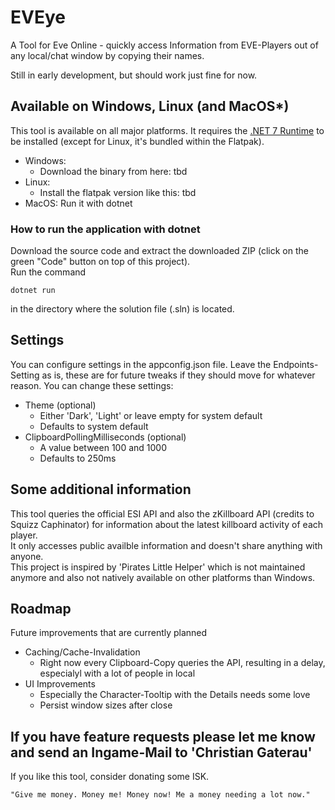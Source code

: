 # EVEye
A Tool for Eve Online - quickly access Information from EVE-Players out of any local/chat window by copying their names.

Still in early development, but should work just fine for now.

## Available on Windows, Linux (and MacOS*)
This tool is available on all major platforms.
It requires the [.NET 7 Runtime](https://dotnet.microsoft.com/en-us/download/dotnet/7.0) to be installed (except for Linux, it's bundled within the Flatpak).

* Windows:
  * Download the binary from here: tbd
* Linux:
  * Install the flatpak version like this: tbd
* MacOS:
    Run it with dotnet

### How to run the application with dotnet
Download the source code and extract the downloaded ZIP (click on the green "Code" button on top of this project).<br>
Run the command<br>
```
dotnet run
```
in the directory where the solution file (.sln) is located.

## Settings
You can configure settings in the appconfig.json file. Leave the Endpoints-Setting as is, these are for future tweaks if they should move for whatever reason.
You can change these settings:
* Theme (optional)
  * Either 'Dark', 'Light' or leave empty for system default
  * Defaults to system default
* ClipboardPollingMilliseconds (optional)
  * A value between 100 and 1000
  * Defaults to 250ms


## Some additional information
This tool queries the official ESI API and also the zKillboard API (credits to Squizz Caphinator) for information about the latest killboard activity of each player.<br>
It only accesses public availble information and doesn't share anything with anyone.<br>
This project is inspired by 'Pirates Little Helper' which is not maintained anymore and also not natively available on other platforms than Windows.

## Roadmap
Future improvements that are currently planned
* Caching/Cache-Invalidation
  * Right now every Clipboard-Copy queries the API, resulting in a delay, especialyl with a lot of people in local
* UI Improvements
  * Especially the Character-Tooltip with the Details needs some love
  * Persist window sizes after close

## If you have feature requests please let me know and send an Ingame-Mail to 'Christian Gaterau'
If you like this tool, consider donating some ISK.<br>

`
"Give me money. Money me! Money now! Me a money needing a lot now."
`
